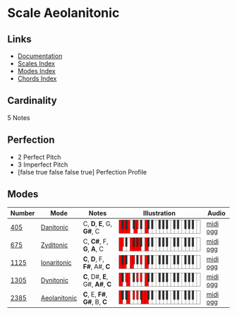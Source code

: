 # Scale Aeolanitonic

## Links

- [Documentation](index.md)
- [Scales Index](Scales.md)
- [Modes Index](Modes.md)
- [Chords Index](Chords.md)

## Cardinality

5 Notes

## Perfection

- 2 Perfect Pitch
- 3 Imperfect Pitch
- [false true false false true] Perfection Profile

## Modes

| Number | Mode | Notes | Illustration | Audio |
|--------|------|-------|--------------|-------|
| [405](https://ianring.com/musictheory/scales/405) | [Danitonic](ModeDanitonic.md) | C, **D**, **E**, G, **G#**, C | ![CNaturalDanitonic](ModeCNaturalDanitonic.png) | [midi](ModeCNaturalDanitonic.mid) [ogg](ModeCNaturalDanitonic.ogg) | 
| [675](https://ianring.com/musictheory/scales/675) | [Zyditonic](ModeZyditonic.md) | C, **C#**, F, **G**, **A**, C | ![CNaturalZyditonic](ModeCNaturalZyditonic.png) | [midi](ModeCNaturalZyditonic.mid) [ogg](ModeCNaturalZyditonic.ogg) | 
| [1125](https://ianring.com/musictheory/scales/1125) | [Ionaritonic](ModeIonaritonic.md) | **C**, **D**, F, **F#**, A#, **C** | ![CNaturalIonaritonic](ModeCNaturalIonaritonic.png) | [midi](ModeCNaturalIonaritonic.mid) [ogg](ModeCNaturalIonaritonic.ogg) | 
| [1305](https://ianring.com/musictheory/scales/1305) | [Dynitonic](ModeDynitonic.md) | **C**, D#, **E**, G#, **A#**, **C** | ![CNaturalDynitonic](ModeCNaturalDynitonic.png) | [midi](ModeCNaturalDynitonic.mid) [ogg](ModeCNaturalDynitonic.ogg) | 
| [2385](https://ianring.com/musictheory/scales/2385) | [Aeolanitonic](ModeAeolanitonic.md) | **C**, E, **F#**, **G#**, B, **C** | ![CNaturalAeolanitonic](ModeCNaturalAeolanitonic.png) | [midi](ModeCNaturalAeolanitonic.mid) [ogg](ModeCNaturalAeolanitonic.ogg) | 
